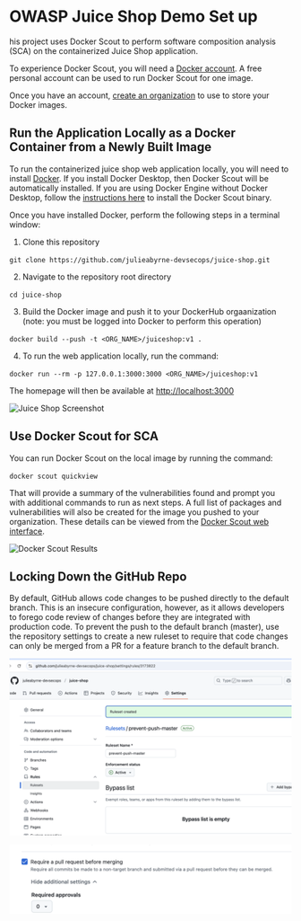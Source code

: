 # OWASP Juice Shop Demo Set up

his project uses Docker Scout to perform software composition analysis (SCA) on the containerized Juice Shop application.

To experience Docker Scout, you will need a  [Docker account](https://app.docker.com/signup).  A free personal account can be used to run Docker Scout for one image.  

Once you have an account, [create an organization](https://hub.docker.com/orgs) to use to store your Docker images.

## Run the Application Locally as a Docker Container from a Newly Built Image


To run the containerized juice shop web application locally, you will need to install [Docker](https://www.docker.com/products/docker-desktop/).  If you install Docker Desktop, then Docker Scout will be automatically installed.  If you are using Docker Engine without Docker Desktop, follow the [instructions here](https://docs.docker.com/scout/install/) to install the Docker Scout binary.

Once you have installed Docker, perform the following steps in a terminal window:

1. Clone this repository

`git clone https://github.com/julieabyrne-devsecops/juice-shop.git`

2. Navigate to the repository root directory

`cd juice-shop`

3. Build the Docker image and push it to your DockerHub orgaanization (note: you must be logged into Docker to perform this operation)

`docker build --push -t <ORG_NAME>/juiceshop:v1 .`

4. To run the web application locally, run the command: 

`docker run --rm -p 127.0.0.1:3000:3000 <ORG_NAME>/juiceshop:v1`

The homepage will then be available at <http://localhost:3000>

![Juice Shop Screenshot](screenshots/juice_shop.png)

## Use Docker Scout for SCA

You can run Docker Scout on the local image by running the command:

`docker scout quickview`

That will provide a summary of the vulnerabilities found and prompt you with additional commands to run as next steps.  A full list of packages and vulnerabilities will also be created for the image you pushed to your organization.  These details can be viewed from the [Docker Scout web interface](https://scout.docker.com/).

![Docker Scout Results](screenshots/scout_results.png)

## Locking Down the GitHub Repo
By default, GitHub allows code changes to be pushed directly to the default branch.  This is an insecure configuration, however, as it allows developers to forego code review of changes before they are integrated with production code.  To prevent the push to the default branch (master), use the repository settings to create a new ruleset to require that code changes can only be merged from a PR for a feature branch to the default branch.

![Rules](screenshots/ruleset.png)

![PR Rule](screenshots/rule.png)



